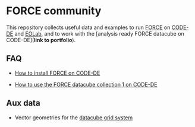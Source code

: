 # FORCE community

This repository collects useful data and examples to run [FORCE](https://github.com/davidfrantz/force) on [CODE-DE](https://code-de.org/) and [EOLab](https://eo-lab.org/de/), and to work with the [analysis ready FORCE datacube on CODE-DE](**link to portfolio**).


## FAQ

- [How to install FORCE on CODE-DE](https://github.com/CODE-DE-Cloud/community_FORCE/tree/main/FAQ/install.md)

- [How to use the FORCE datacube collection 1 on CODE-DE](https://github.com/CODE-DE-Cloud/community_FORCE/tree/main/FAQ/use-datacube.md)


## Aux data

- Vector geometries for the [datacube grid system](https://github.com/CODE-DE-Cloud/community_FORCE/tree/main/grid/datacube-grid_DEU.gpkg)
